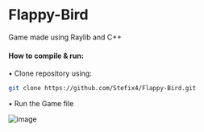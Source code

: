 # Flappy-Bird
Game made using Raylib and C++

#### **How to compile & run:**

• Clone repository using:
```bash
git clone https://github.com/Stefix4/Flappy-Bird.git
```
• Run the Game file

![image](https://github.com/Stefix4/Turn-base-Game/assets/94927709/df2e3525-7f3c-45f3-bdca-a3c2333ead51)
